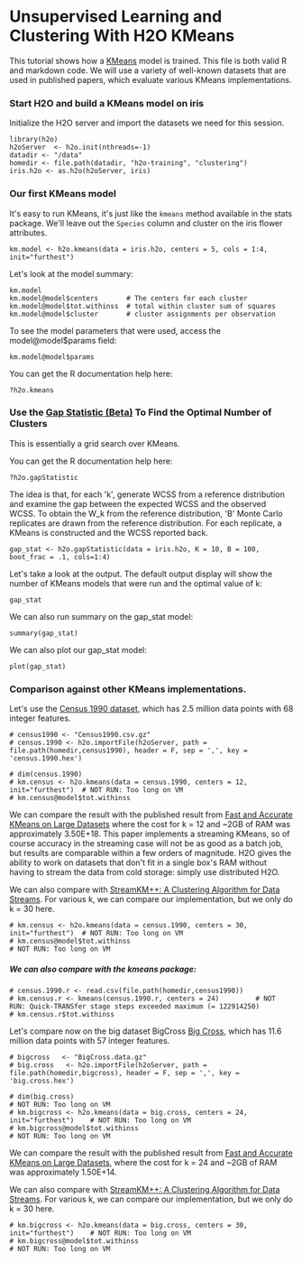 # Unsupervised Learning and Clustering With H2O KMeans

This tutorial shows how a [KMeans](http://en.wikipedia.org/wiki/K-means_clustering) model is trained. This file is both valid R and markdown code. We will use a variety of well-known datasets that are used in published papers, which evaluate various KMeans implementations.

### Start H2O and build a KMeans model on iris

Initialize the H2O server and import the datasets we need for this session.

    library(h2o)
    h2oServer  <- h2o.init(nthreads=-1)
    datadir <- "/data"
    homedir <- file.path(datadir, "h2o-training", "clustering")
    iris.h2o <- as.h2o(h2oServer, iris)
    

### Our first KMeans model

It's easy to run KMeans, it's just like the `kmeans` method available in the stats package. We'll leave out the `Species` column and cluster on the iris flower attributes.

    km.model <- h2o.kmeans(data = iris.h2o, centers = 5, cols = 1:4, init="furthest")

Let's look at the model summary:

    km.model
    km.model@model$centers       # The centers for each cluster
    km.model@model$tot.withinss  # total within cluster sum of squares
    km.model@model$cluster       # cluster assignments per observation

To see the model parameters that were used, access the model@model$params field:
    
    km.model@model$params
    
You can get the R documentation help here:

    ?h2o.kmeans
    
### Use the [Gap Statistic (Beta)](http://web.stanford.edu/~hastie/Papers/gap.pdf) To Find the Optimal Number of Clusters
This is essentially a grid search over KMeans.

You can get the R documentation help here:

    ?h2o.gapStatistic
    
The idea is that, for each 'k', generate WCSS from a reference distribution and examine the gap between the expected WCSS and the observed WCSS. To obtain the W_k from the reference distribution, 'B' Monte Carlo replicates are drawn from the reference distribution. For each replicate, a KMeans is constructed and the WCSS reported back.

    gap_stat <- h2o.gapStatistic(data = iris.h2o, K = 10, B = 100, boot_frac = .1, cols=1:4)
                                
Let's take a look at the output. The default output display will show the number of KMeans models that were run and the optimal value of k:

    gap_stat
    
We can also run summary on the gap_stat model:

    summary(gap_stat)
    
We can also plot our gap_stat model:

    plot(gap_stat)
    
### Comparison against other KMeans implementations.
Let's use the [Census 1990 dataset](https://archive.ics.uci.edu/ml/datasets/US+Census+Data+%281990%29), which has 2.5 million data points with 68 integer features.

    # census1990 <- "Census1990.csv.gz"
    # census.1990 <- h2o.importFile(h2oServer, path = file.path(homedir,census1990), header = F, sep = ',', key = 'census.1990.hex')

    # dim(census.1990)                                                            
    # km.census <- h2o.kmeans(data = census.1990, centers = 12, init="furthest")  # NOT RUN: Too long on VM
    # km.census@model$tot.withinss                                                

We can compare the result with the published result from [Fast and Accurate KMeans on Large Datasets](http://papers.nips.cc/paper/4362-fast-and-accurate-k-means-for-large-datasets.pdf) where the cost for k = 12 and ~2GB of RAM was approximately 3.50E+18. This paper implements a streaming KMeans, so of course accuracy in the streaming case will not be as good as a batch job, but results are comparable within a few orders of magnitude. H2O gives the ability to work on datasets that don't fit in a single box's RAM without having to stream the data from cold storage: simply use distributed H2O.                                                                                                                                                                                                                                                                 

We can also compare with [StreamKM++: A Clustering Algorithm for Data Streams](http://www.cs.uni-paderborn.de/uploads/tx_sibibtex/2012_AckermannMRSLS_StreamKMpp.pdf). For various k, we can compare our implementation, but we only do k = 30 here.

    # km.census <- h2o.kmeans(data = census.1990, centers = 30, init="furthest")  # NOT RUN: Too long on VM
    # km.census@model$tot.withinss                                                # NOT RUN: Too long on VM

##### We can also compare with the kmeans package:

    # census.1990.r <- read.csv(file.path(homedir,census1990)) 
    # km.census.r <- kmeans(census.1990.r, centers = 24)         # NOT RUN: Quick-TRANSfer stage steps exceeded maximum (= 122914250) 
    # km.census.r$tot.withinss

Let's compare now on the big dataset BigCross [Big Cross](http://www.cs.uni-paderborn.de/en/fachgebiete/ag-bloemer/research/clustering/streamkmpp/), which has 11.6 million data points with 57 integer features.

    # bigcross   <- "BigCross.data.gz"
    # big.cross   <- h2o.importFile(h2oServer, path = file.path(homedir,bigcross), header = F, sep = ',', key = 'big.cross.hex')
    
    # dim(big.cross)                                                                # NOT RUN: Too long on VM
    # km.bigcross <- h2o.kmeans(data = big.cross, centers = 24, init="furthest")    # NOT RUN: Too long on VM
    # km.bigcross@model$tot.withinss                                                # NOT RUN: Too long on VM

We can compare the result with the published result from [Fast and Accurate KMeans on Large Datasets](http://papers.nips.cc/paper/4362-fast-and-accurate-k-means-for-large-datasets.pdf), where the cost for k = 24 and ~2GB of RAM was approximately 1.50E+14.

We can also compare with [StreamKM++: A Clustering Algorithm for Data Streams](http://www.cs.uni-paderborn.de/uploads/tx_sibibtex/2012_AckermannMRSLS_StreamKMpp.pdf). For various k, we can compare our implementation, but we only do k = 30 here.

    # km.bigcross <- h2o.kmeans(data = big.cross, centers = 30, init="furthest")    # NOT RUN: Too long on VM
    # km.bigcross@model$tot.withinss                                                # NOT RUN: Too long on VM

